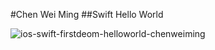 #Chen Wei Ming
##Swift Hello World

![ios-swift-firstdeom-helloworld-chenweiming](https://cloud.githubusercontent.com/assets/5610299/10907895/c6ac644c-8268-11e5-9d41-20fdf8664aac.png)
